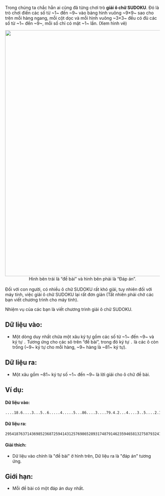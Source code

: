 Trong chúng ta chắc hẳn ai cũng đã từng chơi trò **giải ô chữ SUDOKU**. Đó là trò chơi điền các số từ ~1~ đến ~9~ vào bảng hình vuông ~9×9~ sao cho trên mỗi hàng ngang, mỗi cột dọc và mỗi hình vuông ~3×3~ đều có đủ các số từ ~1~ đến ~9~, mỗi số chỉ có mặt ~1~ lần. (Xem hình vẽ)
<center><img src="/images/problems/397/BTSUDOKU.png" width=800px></center>
<center>Hình bên trái là “đề bài” và hình bên phải là “Đáp án”.</center>

<br>
Đối với con người, có nhiều ô chữ SUDOKU rất khó giải, tuy nhiên đối với máy tính, việc giải ô chữ SUDOKU lại rất đơn giản (Tất nhiên phải chờ các bạn viết chương trình cho máy tính).

Nhiệm vụ của các bạn là viết chương trình giải ô chữ SUDOKU.

## Dữ liệu vào:
- Một dòng duy nhất chứa một xâu ký tự gồm các số từ ~1~ đến ~9~ và ký tự `.` Tương ứng cho các sô trên “đề bài”, trong đó ký tự `.` là các ô còn trống (~9~ ký tự cho mỗi hàng, ~9~ hàng là ~81~ ký tự). 

## Dữ liệu ra:
- Một xâu gồm ~81~ ký tự số ~1~ đến ~9~ là lời giải cho ô chữ đề bài.

## Ví dụ:
#### Dữ liệu vào:
```
....18.6....3...5..6.....4.....5...86....3....79.4.2...4....3..5....2.16.236.....
```

#### Dữ liệu ra:
```
295418763714369852368725941431257698652893174879146235946581327587932416123674589
```

#### Giải thích:
- Dữ liệu vào chính là "đề bài" ở hình trên, Dữ liệu ra là "đáp án" tương ứng.

## Giới hạn:
- Mỗi đề bài có một đáp án duy nhất.